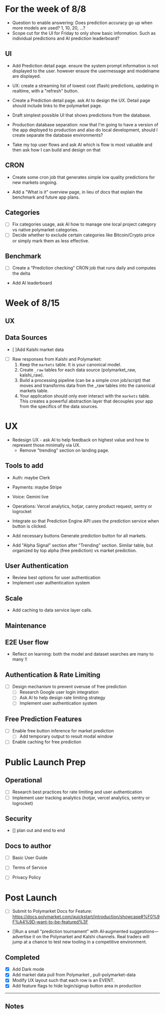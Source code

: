 # For the week of 8/8

- Question to enable answering: Does prediction accuracy go up when more models are used? 1, 10, 20, ...? 
- Scope cut for the UI for Friday to only show basic information. Such as individual predictions and AI prediction leaderboard?


## UI


- Add Prediction detail page.  ensure the system prompt information is not displayed to the user. however ensure the usermessage and modelname are displayed.

- UX: create a streaming list of lowest cost (flash) predictions, updating in realtime, with a "refresh" button.
- Create a Prediction detail page. ask AI to design the UX. Detail page should include links to the polymarket page.


- Draft simplest possible UI that shows predictions from the database.
- Production database separation: now that I'm going to have a version of the app deployed to production and also do local development, should I create separate the database environments?

- Take my top user flows and ask AI which is flow is most valuable and then ask how I can build and design on that

## CRON
- Create some cron job that generates simple low quality predictions for new markets ongoing.


- Add a "What is it" overview page, in lieu of docs that explain the benchmark and future app plans.

## Categories
- [ ] Fix categories usage, ask AI how to manage one local project category vs native polymarket categories. 
- [ ] Decide whether to exclude certain categories like Bitcoin/Crypto price or simply mark them as less effective.

## Benchmark
- [ ] Create a “Prediction checking” CRON job that runs daily and computes the delta

- Add AI leaderboard





# Week of 8/15

## UX



## Data Sources
- [ ]Add Kalshi market data
- [ ] Raw responses from Kalshi and Polymarket:
   1. Keep the `markets` table. It is your canonical model.
   2. Create `_raw` tables for each data source (polymarket_raw, kalshi_raw).
   3. Build a processing pipeline (can be a simple cron job/script) that moves and transforms data from the _raw tables into the canonical markets table.
   4. Your application should only ever interact with the `markets` table. This creates a powerful abstraction layer that decouples your app from the specifics of the data sources.


# UX
- Redesign UX - ask AI to help feedback on highest value and how to represent those minimally via UX.
  - Remove "trending" section on landing page.


## Tools to add
- Auth: maybe Clerk
- Payments: maybe Stripe
- Voice: Gemini live
- Operations: Vercel analytics, hotjar, canny product request, sentry or logrocket


- Integrate so that Prediction Engine API uses the prediction service when button is clicked.
- Add necessary buttons Generate prediction button for all markets.


- Add "Alpha Signal" section after "Trending" section. Similar table, but organized by top alpha (free prediction) vs market prediction.


## User Authentication
- Review best options for user authentication
- Implement user authentication system

## Scale
- Add caching to data service layer calls.

## Maintenance




## E2E User flow
- Reflect on learning: both the model and dataset searches are many to many !!

## Authentication & Rate Limiting
- [ ] Design mechanism to prevent overuse of free prediction
  - [ ] Research Google user login integration
  - [ ] Ask AI to help design rate limiting strategy
  - [ ] Implement user authentication system

## Free Prediction Features
- [ ] Enable free button inference for market prediction
  - [ ] Add temporary output to result modal window
- [ ] Enable caching for free prediction

# Public Launch Prep

## Operational
- [ ] Research best practices for rate limiting and user authentication
- [ ] Implement user tracking analytics (hotjar, vercel analytics, sentry or logrocket)

## Security
- [] plan out and end to end 


## Docs to author
- [ ] Basic User Guide
- [ ] Terms of Service
- [ ] Privacy Policy





# Post Launch
- [ ] Submit to Polymarket Docs for Feature: https://docs.polymarket.com/quickstart/introduction/showcase#%F0%9F%A4%9D-want-to-be-featured%3F
- []Run a small “prediction tournament” with AI‑augmented suggestions—advertise it on the Polymarket and Kalshi channels. Real traders will jump at a chance to test new tooling in a competitive environment. 


## Completed
- [x] Add Dark mode
- [x] Add market data pull from Polymarket , pull-polymarket-data
- [x] Modify UX layout such that each row is an EVENT.
- [x] Add feature flags to hide login/signup button area in production

---

## Notes
